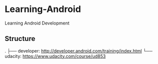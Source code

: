 # Learning-Android
Learning Android Development 

## Structure
.
├── developer: http://developer.android.com/training/index.html
└── udacity: https://www.udacity.com/course/ud853